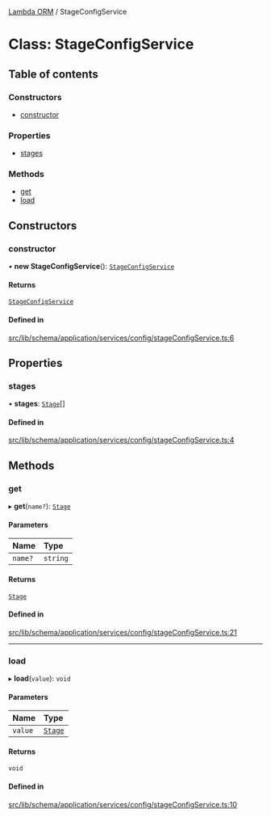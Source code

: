 [Lambda ORM](../README.md) / StageConfigService

# Class: StageConfigService

## Table of contents

### Constructors

- [constructor](StageConfigService.md#constructor)

### Properties

- [stages](StageConfigService.md#stages)

### Methods

- [get](StageConfigService.md#get)
- [load](StageConfigService.md#load)

## Constructors

### constructor

• **new StageConfigService**(): [`StageConfigService`](StageConfigService.md)

#### Returns

[`StageConfigService`](StageConfigService.md)

#### Defined in

[src/lib/schema/application/services/config/stageConfigService.ts:6](https://github.com/FlavioLionelRita/lambdaorm/blob/35522f75/src/lib/schema/application/services/config/stageConfigService.ts#L6)

## Properties

### stages

• **stages**: [`Stage`](../interfaces/Stage.md)[]

#### Defined in

[src/lib/schema/application/services/config/stageConfigService.ts:4](https://github.com/FlavioLionelRita/lambdaorm/blob/35522f75/src/lib/schema/application/services/config/stageConfigService.ts#L4)

## Methods

### get

▸ **get**(`name?`): [`Stage`](../interfaces/Stage.md)

#### Parameters

| Name | Type |
| :------ | :------ |
| `name?` | `string` |

#### Returns

[`Stage`](../interfaces/Stage.md)

#### Defined in

[src/lib/schema/application/services/config/stageConfigService.ts:21](https://github.com/FlavioLionelRita/lambdaorm/blob/35522f75/src/lib/schema/application/services/config/stageConfigService.ts#L21)

___

### load

▸ **load**(`value`): `void`

#### Parameters

| Name | Type |
| :------ | :------ |
| `value` | [`Stage`](../interfaces/Stage.md) |

#### Returns

`void`

#### Defined in

[src/lib/schema/application/services/config/stageConfigService.ts:10](https://github.com/FlavioLionelRita/lambdaorm/blob/35522f75/src/lib/schema/application/services/config/stageConfigService.ts#L10)
